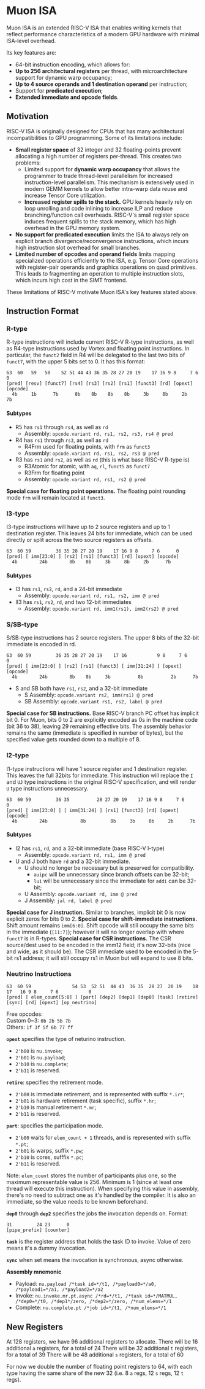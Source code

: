Muon ISA
========

Muon ISA is an extended RISC-V ISA that enables writing kernels that
reflect performance characteristics of a modern GPU hardware with minimal
ISA-level overhead.

Its key features are:

* 64-bit instruction encoding, which allows for:
* **Up to 256 architectural registers** per thread, with microarchitecture
  support for dynamic warp occupancy;
* **Up to 4 source operands and 1 destination operand** per instruction;
* Support for **predicated execution**;
* **Extended immediate and opcode fields**.


## Motivation

RISC-V ISA is originally designed for CPUs that has many architectural
incompatibilities to GPU programming.  Some of its limitations include:

* **Small register space** of 32 integer and 32 floating-points prevent
  allocating a high number of registers per-thread.  This creates two problems:
  * Limited support for **dynamic warp occupancy** that allows the programmer
    to trade thread-level parallelism for increased instruction-level
    parallelism.  This mechanism is extensively used in modern GEMM kernels to
    allow better intra-warp data reuse and increase Tensor Core utilization.
  * **Increased register spills to the stack.**  GPU kernels heavily rely on
    loop unrolling and code inlining to increase ILP and reduce
    branching/function call overheads.  RISC-V's small register space induces
    frequent spills to the stack memory, which has high overhead in the GPU
    memory system.
* **No support for predicated execution** limits the ISA to always rely on
  explicit branch divergence/reconvergence instructions, which incurs high
  instruction slot overhead for small branches.
* **Limited number of opcodes and operand fields** limits mapping specialized
  operations efficiently to the ISA, e.g. Tensor Core operations with
  register-pair operands and graphics operations on quad primitives.  This
  leads to fragmenting an operation to multiple instruction slots, which incurs
  high cost in the SIMT frontend.

These limitations of RISC-V motivate Muon ISA's key features stated above.


## Instruction Format

### R-type
R-type instructions will include current RISC-V R-type instructions, as well as R4-type instructions used by Vortex and floating point instructions. In particular, the `funct2` field in R4 will be delegated to the last two bits of `funct7`, with the upper 5 bits set to 0. It has this format:
```
63  60   59   58    52 51 44 43 36 35 28 27 20 19    17 16 9 8     7 6      0
[pred] [resv] [funct7] [rs4] [rs3] [rs2] [rs1] [funct3] [rd] [opext] [opcode]
  4b     1b      7b      8b    8b    8b    8b     3b     8b     2b      7b
```
#### Subtypes
* R5 has `rs1` through `rs4`, as well as `rd`
	* Assembly: `opcode.variant rd, rs1, rs2, rs3, rs4 @ pred`
* R4 has `rs1` through `rs3`, as well as `rd`
	* R4Frm used for floating points, with `frm` as `funct3`
	* Assembly: `opcode.variant rd, rs1, rs2, rs3 @ pred`
* R3 has `rs1` and `rs2`, as well as `rd` (this is what base RISC-V R-type is)
	* R3Atomic for atomic, with `aq`, `rl`, `funct5` as `funct7`
	* R3Frm for floating point
	* Assembly: `opcode.variant rd, rs1, rs2 @ pred`

**Special case for floating point operations.** The floating point rounding mode `frm` will remain located at `funct3`.
### I3-type
I3-type instructions will have up to 2 source registers and up to 1 destination register. This leaves 24 bits for immediate, which can be used directly or split across the two source registers as offsets.
```
63  60 59         36 35 28 27 20 19    17 16 9 8     7 6      0
[pred] [ imm[23:0] ] [rs2] [rs1] [funct3] [rd] [opext] [opcode]
  4b        24b        8b    8b     3b     8b     2b      7b
```
#### Subtypes
* I3 has `rs1`, `rs2`, `rd`, and a 24-bit immediate
	* Assembly: `opcode.variant rd, rs1, rs2, imm @ pred` 
* II3 has `rs1`, `rs2`, `rd`, and two 12-bit immediates
	* Assembly: `opcode.variant rd, imm1(rs1), imm2(rs2) @ pred` 

### S/SB-type
S/SB-type instructions has 2 source registers. The upper 8 bits of the 32-bit immediate is encoded in rd.
```
63  60 59         36 35 28 27 20 19    17 16           9 8     7 6      0
[pred] [ imm[23:0] ] [rs2] [rs1] [funct3] [ imm[31:24] ] [opext] [opcode]
  4b        24b        8b    8b     3b          8b          2b      7b
```
* S and SB both have `rs1`, `rs2`, and a 32-bit immediate
	* S Assembly: `opcode.variant rs2, imm(rs1) @ pred`
	* SB Assembly: `opcode.variant rs1, rs2, label @ pred`

**Special case for SB instructions.** Base RISC-V branch PC offset has implicit bit 0. For Muon, bits 0 to 2 are explicitly encoded as 0s in the machine code (bit 36 to 38), leaving 29 remaining effective bits. The assembly behavior remains the same (immediate is specified in number of bytes), but the specified value gets rounded down to a multiple of 8.
### I2-type
I1-type instructions will have 1 source register and 1 destination register. This leaves the full 32bits for immediate. This instruction will replace the `I` and `UJ` type instructions in the original RISC-V specification, and will render `U` type instructions unnecessary.
```
63  60 59         36 35          28 27 20 19    17 16 9 8     7 6      0
[pred] [ imm[23:0] ] [ imm[31:24] ] [rs1] [funct3] [rd] [opext] [opcode]
  4b        24b            8b         8b     3b     8b     2b      7b
```
#### Subtypes
* I2 has `rs1`, `rd`, and a 32-bit immediate (base RISC-V I-type)
	* Assembly: `opcode.variant rd, rs1, imm @ pred`
* U and J both have `rd` and a 32-bit immediate.
	* U should no longer be necessary but is preserved for compatibility.
		* `auipc` will be unnecessary since branch offsets can be 32-bit;
		* `lui` will be unnecessary since the immediate for `addi` can be 32-bit;
	* U Assembly: `opcode.variant rd, imm @ pred`
	* J Assembly: `jal rd, label @ pred`

**Special case for J instruction.** Similar to branches, implicit bit 0 is now explicit zeros for bits 0 to 2.
**Special case for shift-immediate instructions.** Shift amount remains `imm[6:0]`. Shift opcode will still occupy the same bits in the immediate (`[11:7]`); however it will no longer overlap with where `funct7` is in R-types. 
**Special case for CSR instructions.** The CSR source/dest used to be encoded in the imm12 field; it's now 32-bits (nice and wide, as it should be). The CSR immediate used to be encoded in the 5-bit rs1 address; it will still occupy rs1 in Muon but will expand to use 8 bits.

### Neutrino Instructions
```
63  60 59               54 53  52 51  44 43  36 35  28 27  20 19    18   17   16 9 8     7 6           0 
[pred] [ elem_count[5:0] ] [part] [dep2] [dep1] [dep0] [task] [retire] [sync] [rd] [opext] [op_neutrino]
```

Free opcodes:  
Custom 0~3: `0b 2b 5b 7b`  
Others: `1f 3f 5f 6b 77 ff`

**`opext`** specifies the type of neturino instruction.

* `2'b00` is `nu.invoke`;
* `2'b01` is `nu.payload`;
* `2'b10` is `nu.complete`;
* `2'b11` is reserved.

**`retire`**: specifies the retirement mode.

* `2'b00` is immediate retirement, and is represented with suffix `*.ir*`;
* `2'b01` is hardware retirement (task specific), suffix `*.hr`;
* `2'b10` is manual retirement `*.mr`;
* `2'b11` is reserved.

**`part`**: specifies the participation mode.

* `2'b00` waits for `elem_count + 1` threads, and is represented with suffix `*.pt`;
* `2'b01` is warps, suffix `*.pw`;
* `2'b10` is cores, sufffix `*.pc`;
* `2'b11` is reserved.

Note: `elem_count` stores the number of participants plus one, so the maximum representable value is 256. Minimum is 1 (since at least one thread will execute this instruction). When specifying this value in assembly, there's no need to subtract one as it's handled by the compiler. It is also an immediate, so the value needs to be known beforehand.

**`dep0`** through **`dep2`** specifies the jobs the invocation depends on. Format:
```
31         24 23      0
[pipe_prefix] [counter]
```

**`task`** is the register address that holds the task ID to invoke. Value of zero means it's a dummy invocation.

**`sync`** when set means the invocation is synchronous, async otherwise.

**Assembly mnemonic**
* Payload: `nu.payload /*task id=*/t1, /*payload0=*/a0, /*payload1=*/a1, /*payload2=*/a2`
* Invoke: `nu.invoke.mr.pt.async /*rd=*/t1, /*task id=*/MATMUL, /*dep0=*/t0, /*dep1*/zero, /*dep2=*/zero, /*num_elems=*/1`
* Complete: `nu.complete.pt /*job id=*/t1, /*num_elems=*/1`

## New Registers

At 128 registers, we have 96 additional registers to allocate.
There will be 16 additional `a` registers, for a total of 24
There will be 32 additional `t` registers, for a total of 39
There will be 48 additional `s` registers, for a total of 60

For now we double the number of floating point registers to 64, with each type having the same share of the new 32 (i.e. 8 `a` regs, 12 `s` regs, 12 `t` regs).

